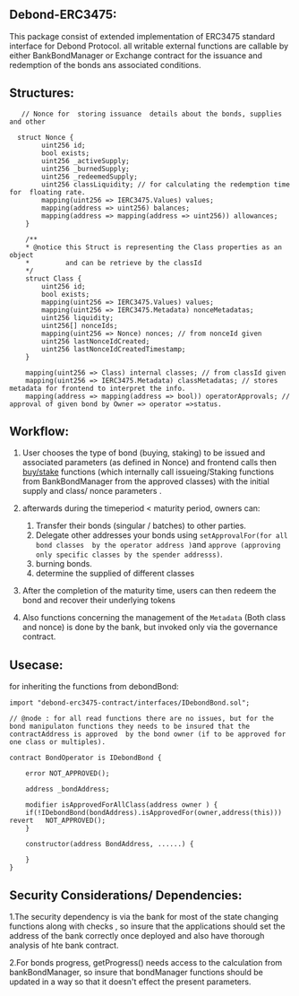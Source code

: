 ## Debond-ERC3475: 

This package consist of extended implementation of ERC3475 standard interface  for Debond Protocol. all writable  external functions are callable by either  BankBondManager or Exchange  contract for the  issuance and  redemption of the bonds ans associated conditions.

## Structures: 

```solidity
   // Nonce for  storing issuance  details about the bonds, supplies and other 

  struct Nonce {
        uint256 id;
        bool exists;
        uint256 _activeSupply;
        uint256 _burnedSupply;
        uint256 _redeemedSupply;
        uint256 classLiquidity; // for calculating the redemption time for  floating rate.
        mapping(uint256 => IERC3475.Values) values;
        mapping(address => uint256) balances;
        mapping(address => mapping(address => uint256)) allowances;
    }

    /**
    * @notice this Struct is representing the Class properties as an object
    *         and can be retrieve by the classId
    */
    struct Class {
        uint256 id;
        bool exists;
        mapping(uint256 => IERC3475.Values) values;
        mapping(uint256 => IERC3475.Metadata) nonceMetadatas;
        uint256 liquidity;
        uint256[] nonceIds;
        mapping(uint256 => Nonce) nonces; // from nonceId given
        uint256 lastNonceIdCreated;
        uint256 lastNonceIdCreatedTimestamp;
    }

    mapping(uint256 => Class) internal classes; // from classId given
    mapping(uint256 => IERC3475.Metadata) classMetadatas; // stores metadata for frontend to interpret the info.
    mapping(address => mapping(address => bool)) operatorApprovals; // approval of given bond by Owner => operator =>status.
```


## Workflow: 

1. User chooses the type of bond (buying, staking) to be issued and associated parameters (as defined in Nonce) and frontend calls  then [buy/stake](https://github.com/Debond-Protocol/Debond-Bank/blob/main/contracts/Bank.sol#L166-L622) functions (which internally call issueing/Staking functions from BankBondManager from the approved classes) with the initial supply and class/ nonce parameters .

2. afterwards during the timeperiod < maturity period, owners can:
    1. Transfer their bonds (singular / batches) to  other parties.
    2. Delegate other addresses your bonds   using `setApprovalFor(for all bond classes  by the operator address )`and  `approve (approving only specific classes by the spender addresss)`.
    3. burning bonds.
    4. determine the supplied of different classes  


3. After the completion of the maturity time, users can then redeem the bond and recover their underlying tokens 


4. Also functions concerning the management of the `Metadata` (Both class and nonce) is done by the bank, but invoked only via the governance contract. 


## Usecase:

for inheriting the functions from debondBond: 

```Solidity
import "debond-erc3475-contract/interfaces/IDebondBond.sol";

// @node : for all read functions there are no issues, but for the bond manipulaton functions they needs to be insured that the contractAddress is approved  by the bond owner (if to be approved for one class or multiples). 

contract BondOperator is IDebondBond {

    error NOT_APPROVED();    

    address _bondAddress;

    modifier isApprovedForAllClass(address owner ) {
    if(!IDebondBond(bondAddress).isApprovedFor(owner,address(this))) revert   NOT_APPROVED();  
    }

    constructor(address BondAddress, ......) {
    
    }
}

```
## Security Considerations/ Dependencies:
1.The security dependency is via the bank for most of the state changing functions along with checks , so insure that the  applications should  set the address of the bank correctly once deployed and also have thorough analysis of hte bank contract.

2.For bonds progress, getProgress() needs access to the calculation from bankBondManager, so insure that bondManager functions should be updated in a way so that it doesn't effect the present parameters.